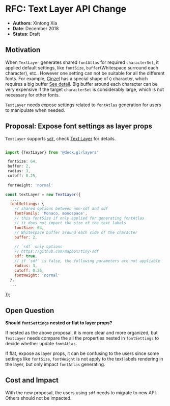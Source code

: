 # RFC: Text Layer API Change

* **Authors**: Xintong Xia 
* **Date**: December 2018
* **Status**: Draft 

## Motivation 

When `TextLayer` generates shared `fontAtlas` for required `characterSet`, it applied default settings, like `fontSize`, 
`buffer`(Whitespace surround each character), etc.. However one setting can not be suitable for all the different fonts. 
For example, [Cinzel](https://fonts.google.com/specimen/Cinzel) has a special shape of `Q` character, which requires
a big buffer [See detail](https://github.com/uber/deck.gl/pull/2609). Big buffer around each character can be very
expensive if the target `characterSet` is considerably large, which is not necessary for other fonts.

`TextLayer` needs expose settings related to `fontAtlas` generation for users to manipulate when needed.

## Proposal: Expose font settings as layer props

`TextLayer` supports [`sdf`](https://github.com/mapbox/tiny-sdf), check [Text Layer](/docs/layers/text-layer.md) for details.

```js

import {TextLayer} from '@deck.gl/layers'

 fontSize: 64,
 buffer: 2,
 radius: 3,
 cutoff: 0.25,
 
 fontWeight: 'normal'

const textLayer = new TextLayer({
  ...,
  fontSettings: {
    // shared options between non-sdf and sdf
    fontFamily: 'Monaco, monospace',
    // this fontSize if only applied for generating fontAtlas
    // it does not impact the size of the text labels 
    fontSize: 64, 
    // Whitespace buffer around each side of the character
    buffer: 2,
    
    // `sdf` only options
    // https://github.com/mapbox/tiny-sdf
    sdf: true,
    // if `sdf` is false, the following parameters are not appliable
    radius: 3,
    cutoff: 0.25,
    fontWeight: 'normal'
  },
  ...
```
});

## Open Question 

**Should `fontSettings` nested or flat to layer props?**

If nested as the above proposal, it is more clear and more organized, but `TextLayer` needs compare the all the
properties nested in `fontSettings` to decide whether update `fontAtlas`. 

If flat, expose as layer props, it can be confusing to the users since some settings like `fontSize`, `fontWeight` is 
not apply to the text labels rendering in the layer, but only impact `fontAtlas` generating.

## Cost and Impact
With the new proposal, the users using `sdf` needs to migrate to new API. Others should not be impacted.




